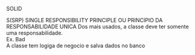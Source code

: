 SOLID

S(SRP)
SINGLE RESPONSIBILITY PRINCIPLE OU PRINCIPIO DA RESPONSABILIDADE UNICA
Dos mais usados, a classe deve ter somente uma responsabilidade.
</br>Ex. Bad</br>
A classe tem logiga de negocio e salva dados no banco


